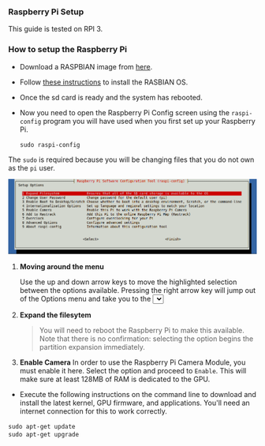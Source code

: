 ### Raspberry Pi Setup

This guide is tested on RPI 3.

### How to setup the Raspberry Pi

* Download a RASPBIAN image from [here](https://www.raspberrypi.org/downloads/raspbian/).
* Follow [these instructions](https://www.raspberrypi.org/documentation/installation/installing-images/README.md) to install the RASBIAN OS. 
* Once the sd card is ready and the system has rebooted.

* Now you need to open the Raspberry Pi Config screen using the `raspi-config` program you will have used when you first set up your Raspberry Pi.
   ```
   sudo raspi-config
   ```  
The `sudo`  is required because you will be changing files that you do not own as the `pi` user.

![raspi-config](https://github.com/Karem-Elzftawy/Baby-monitoring-Using-Raspberry-pi-and-Noir-Camera-with-Two-IR-leds/blob/master/images/raspi-config.png)

1. **Moving around the menu**

   Use the up and down arrow keys to move the highlighted selection between the options available. Pressing the right arrow key will jump out of the Options menu and take you to the <Select> and <Finish> buttons. Pressing left will take you back to the options. Alternatively, you can use the Tab key to switch between these.
   
2. **Expand the filesytem**

   >You will need to reboot the Raspberry Pi to make this available. Note that there is no confirmation: selecting the option begins the partition expansion immediately.

3. **Enable Camera**
In order to use the Raspberry Pi Camera Module, you must enable it here. Select the option and proceed to `Enable`. This will make sure at least 128MB of RAM is dedicated to the GPU.

* Execute the following instructions on the command line to download and install the latest kernel, GPU firmware, and applications. You'll need an internet connection for this to work correctly.
```
sudo apt-get update
sudo apt-get upgrade
```


